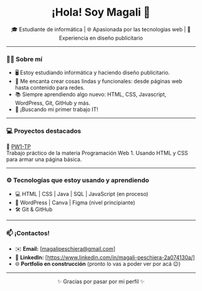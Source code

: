 <h1 align="center">¡Hola! Soy Magali 👋</h1>

<p align="center">
🎓 Estudiante de informática | 🌐 Apasionada por las tecnologias web | 🎨 Experiencia en diseño publicitario  
</p>

---

### 💁‍♀️ Sobre mí

- 🖥️ Estoy estudiando informática y haciendo diseño publicitario.
- 🧩 Me encanta crear cosas lindas y funcionales: desde páginas web hasta contenido para redes.
- 📚 Siempre aprendiendo algo nuevo: HTML, CSS, Javascript, WordPress, Git, GitHub y más.
- 🚀 ¡Buscando mi primer trabajo IT!

---

### 💻 Proyectos destacados

🌟 [PW1-TP](https://github.com/MagaliPeschiera/PW1-TP)  
Trabajo práctico de la materia Programación Web 1. Usando HTML y CSS para armar una página básica.

---

### ⚙️ Tecnologías que estoy usando y aprendiendo

- 💻 HTML | CSS | Java | SQL | JavaScript (en proceso) 
- 🧩 WordPress | Canva | Figma (nivel principiante)
- 🛠️ Git & GitHub

---

### 📫 ¡Contactos!

- ✉️ **Email:** [magalipeschiera@gmail.com]  
- 💼 **LinkedIn:** [https://www.linkedin.com/in/magali-peschiera-2a074130a/]  
- 🌐 **Portfolio en construcción** (pronto lo vas a poder ver por acá 😉)

---

<p align="center">
✨ Gracias por pasar por mi perfil ✨
</p>
